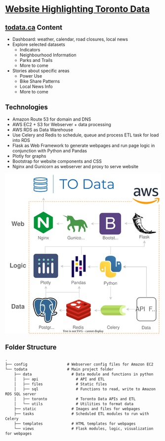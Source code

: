 [Website Highlighting Toronto Data](https://todata.ca/)
===
[todata.ca](https://todata.ca/)
Content
---
*	Dashboard: weather, calendar, road closures, local news
*	Explore selected datasets
    *   Indicators
    *   Neighbourhood Information
    *   Parks and Trails
    *   More to come
*	Stories about specific areas
    *   Power Use
    *   Bike Share Patterns
    *   Local News Info
    *   More to come

Technologies
---
*   Amazon Route 53 for domain and DNS
*   AWS EC2 + S3 for Webserver + data processing
*	AWS RDS as Data Warehouse
*	Use Celery and Redis to schedule, queue and process ETL task for load into RDS
*   Flask as Web Framework to generate webpages and run page logic in conjunction with Python and Pandas
*   Plotly for graphs
*   Bootstrap for website components and CSS
*   Nginx and Gunicorn as webserver and proxy to serve website

![Architecture](https://github.com/jackjyliu/project/blob/main/todata/static/img/arch_diagram_v4.svg)

Folder Structure
---
```
.
├── config                  # Webserver config files for Amazon EC2
└── todata                  # Main project folder
    ├── data                  # Data module and functions in python
    │   ├── api                 # API and ETL
    │   ├── files               # Static files
    │   ├── sql                 # Functions to read, write to Amazon RDS SQL server
    │   ├── toronto             # Toronto Data APIs and ETL
    │   └── utils               # Utilities to format data
    ├── static                # Images and files for webpages
    ├── tasks                 # Scheduled ETL modules to run with Celery
    ├── templates             # HTML templates for webpages
    └── views                 # Flask modules, logic, visualization for webpages
```
